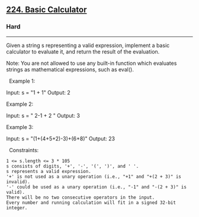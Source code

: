 <h2><a href="https://leetcode.com/problems/basic-calculator/">224. Basic Calculator</a></h2><h3>Hard</h3><hr>Given a string s representing a valid expression, implement a basic calculator to evaluate it, and return the result of the evaluation.

Note: You are not allowed to use any built-in function which evaluates strings as mathematical expressions, such as eval().

 
Example 1:

Input: s = "1 + 1"
Output: 2


Example 2:

Input: s = " 2-1 + 2 "
Output: 3


Example 3:

Input: s = "(1+(4+5+2)-3)+(6+8)"
Output: 23


 
Constraints:


	1 <= s.length <= 3 * 105
	s consists of digits, '+', '-', '(', ')', and ' '.
	s represents a valid expression.
	'+' is not used as a unary operation (i.e., "+1" and "+(2 + 3)" is invalid).
	'-' could be used as a unary operation (i.e., "-1" and "-(2 + 3)" is valid).
	There will be no two consecutive operators in the input.
	Every number and running calculation will fit in a signed 32-bit integer.

